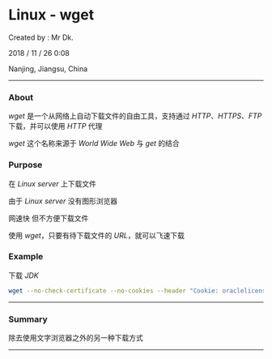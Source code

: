 # Linux - wget

Created by : Mr Dk.

2018 / 11 / 26 0:08

Nanjing, Jiangsu, China

---

### About

_wget_ 是一个从网络上自动下载文件的自由工具，支持通过 _HTTP_、_HTTPS_、_FTP_ 下载，并可以使用 _HTTP_ 代理

_wget_ 这个名称来源于 _World Wide Web_ 与 _get_ 的结合

### Purpose

在 _Linux server_ 上下载文件

由于 _Linux server_ 没有图形浏览器

网速快 但不方便下载文件

使用 _wget_，只要有待下载文件的 _URL_，就可以飞速下载

### Example

下载 _JDK_

```bash
wget --no-check-certificate --no-cookies --header "Cookie: oraclelicense=accept-securebackup-cookie" http://download.oracle.com/otn-pub/java/jdk/8u181-b13/96a7b8442fe848ef90c96a2fad6ed6d1/jdk-8u181-linux-x64.tar.gz
```

---

### Summary

除去使用文字浏览器之外的另一种下载方式

---

